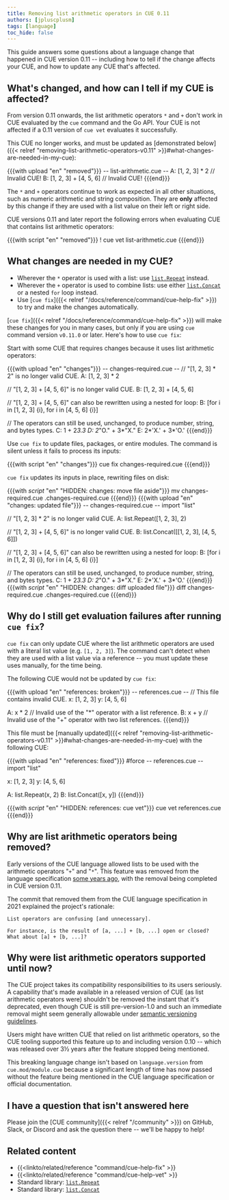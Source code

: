 ```yaml
---
title: Removing list arithmetic operators in CUE 0.11
authors: [jpluscplusm]
tags: [language]
toc_hide: false
---
```


This guide answers some questions about a language change that happened in CUE
version 0.11 -- including how to tell if the change affects your CUE, and how
to update any CUE that's affected.

## What's changed, and how can I tell if my CUE is affected?

From version 0.11 onwards, the list arithmetic operators `*` and `+` don't work
in CUE evaluated by the `cue` command and the Go API.
Your CUE is not affected if a 0.11 version of `cue vet` evaluates it successfully.

This CUE no longer works, and must be updated as
[demonstrated below]({{< relref "removing-list-arithmetic-operators-v0.11" >}}#what-changes-are-needed-in-my-cue):

{{{with upload "en" "removed"}}}
-- list-arithmetic.cue --
A: [1, 2, 3] * 2         // Invalid CUE!
B: [1, 2, 3] + [4, 5, 6] // Invalid CUE!
{{{end}}}

The `*` and `+` operators continue to work as expected in all other situations,
such as numeric arithmetic and string composition.
They are **only** affected by this change if they are used with a list value on
their left or right side.

CUE versions 0.11 and later report the following errors when evaluating CUE
that contains list arithmetic operators:

{{{with script "en" "removed"}}}
! cue vet list-arithmetic.cue
{{{end}}}

## What changes are needed in my CUE?

- Wherever the `*` <!--vim*--> operator is used with a list:
  use [`list.Repeat`](/go/pkg/list#Repeat) instead.
- Wherever the `+` operator is used to combine lists:
  use either [`list.Concat`](/go/pkg/list#Concat) or a nested `for` loop instead.
- Use [`cue fix`]({{< relref "/docs/reference/command/cue-help-fix" >}}) to try
  and make the changes automatically.

[`cue fix`]({{< relref "/docs/reference/command/cue-help-fix" >}})
will make these changes for you in many cases, but only if you are using `cue`
command version `v0.11.0` or later. Here's how to use `cue fix`:

Start with some CUE that requires changes because it uses list arithmetic operators:

{{{with upload "en" "changes"}}}
-- changes-required.cue --
// "[1, 2, 3] * 2" is no longer valid CUE.
A: [1, 2, 3] * 2

// "[1, 2, 3] + [4, 5, 6]" is no longer valid CUE.
B: [1, 2, 3] + [4, 5, 6]

// "[1, 2, 3] + [4, 5, 6]" can also be rewritten using a nested for loop:
B: [for i in [1, 2, 3] {i}, for i in [4, 5, 6] {i}]

// The operators can still be used, unchanged, to produce number, string, and bytes types.
C: 1 + 2*3.3
D: 2*"O." + 3*"X."
E: 2*'X.' + 3*'O.'
{{{end}}}

Use `cue fix` to update files, packages, or entire modules.
The command is silent unless it fails to process its inputs:

{{{with script "en" "changes"}}}
cue fix changes-required.cue
{{{end}}}

`cue fix` updates its inputs in place, rewriting files on disk:

{{{with _script_ "en" "HIDDEN: changes: move file aside"}}}
mv changes-required.cue .changes-required.cue
{{{end}}}
{{{with upload "en" "changes: updated file"}}}
-- changes-required.cue --
import "list"

// "[1, 2, 3] * 2" is no longer valid CUE.
A: list.Repeat([1, 2, 3], 2)

// "[1, 2, 3] + [4, 5, 6]" is no longer valid CUE.
B: list.Concat([[1, 2, 3], [4, 5, 6]])

// "[1, 2, 3] + [4, 5, 6]" can also be rewritten using a nested for loop:
B: [for i in [1, 2, 3] {i}, for i in [4, 5, 6] {i}]

// The operators can still be used, unchanged, to produce number, string, and bytes types.
C: 1 + 2*3.3
D: 2*"O." + 3*"X."
E: 2*'X.' + 3*'O.'
{{{end}}}
{{{with _script_ "en" "HIDDEN: changes: diff uploaded file"}}}
diff changes-required.cue .changes-required.cue
{{{end}}}

## Why do I still get evaluation failures after running `cue fix`?

`cue fix` can only update CUE where the list arithmetic operators are used with
a literal list value (e.g. `[1, 2, 3]`). The command can't detect when they
are used with a list value via a reference -- you must update these uses
manually, for the time being.

The following CUE would not be updated by `cue fix`:

{{{with upload "en" "references: broken"}}}
-- references.cue --
// This file contains invalid CUE.
x: [1, 2, 3]
y: [4, 5, 6]

A: x * 2 // Invalid use of the "*" operator with a list reference.
B: x + y // Invalid use of the "+" operator with two list references.
{{{end}}}

This file must be
[manually updated]({{< relref "removing-list-arithmetic-operators-v0.11" >}}#what-changes-are-needed-in-my-cue)
with the following CUE:

{{{with upload "en" "references: fixed"}}}
#force
-- references.cue --
import "list"

x: [1, 2, 3]
y: [4, 5, 6]

A: list.Repeat(x, 2)
B: list.Concat([x, y])
{{{end}}}

{{{with _script_ "en" "HIDDEN: references: cue vet"}}}
cue vet references.cue
{{{end}}}

## Why are list arithmetic operators being removed?
<!-- TODO(jcm): move to a separate page, cf https://cuelang.org/cl/1200357/comment/9a648a4e_2a2d2c90/ -->

Early versions of the CUE language allowed lists to be used with the arithmetic
operators "`+`" and "`*`". This feature was removed from the language specification
[some years ago](https://github.com/cue-lang/cue/commit/172f0060cd405f30c5873b793e44300e1a3588cb),
with the removal being completed in CUE version 0.11.

The commit that removed them from the CUE language specification in 2021
explained the project's rationale:

```
List operators are confusing [and unnecessary].

For instance, is the result of [a, ...] + [b, ...] open or closed?
What about [a] + [b, ...]?
```

## Why were list arithmetic operators supported until now?
<!-- TODO(jcm): move to a separate page, cf https://cuelang.org/cl/1200357/comment/9a648a4e_2a2d2c90/ -->

The CUE project takes its compatibility responsibilities to its users
seriously. A capability that's made available in a released version of CUE (as
list arithmetic operators were) shouldn't be removed the instant that it's
deprecated, even though CUE is still pre-version-1.0 and such an immediate
removal might seem generally allowable under
[semantic versioning guidelines](https://semver.org/#spec-item-5).

Users might have written CUE that relied on list arithmetic operators, so
the CUE tooling supported this feature up to and including version 0.10 --
which was released over 3½ years after the feature stopped being mentioned.

This breaking language change isn't based on `language.version` from
`cue.mod/module.cue` because a significant length of time has now passed
without the feature being mentioned in the CUE language specification or
official documentation.

## I have a question that isn't answered here

Please join the [CUE community]({{< relref "/community" >}}) on GitHub, Slack,
or Discord and ask the question there -- we'll be happy to help!

## Related content

- {{<linkto/related/reference "command/cue-help-fix" >}}
- {{<linkto/related/reference "command/cue-help-vet" >}}
- Standard library: [`list.Repeat`](/go/pkg/list#Repeat)
- Standard library: [`list.Concat`](/go/pkg/list#Concat)
